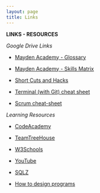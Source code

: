 ```yaml
---
layout: page
title: Links
---
```


**LINKS - RESOURCES**

*Google Drive Links*

* <a href="https://docs.google.com/spreadsheets/d/1HM41MPvRYcwLcFzh9aX1cidEZFA3q8GaiaUhc-beV8U/edit#gid=0"> Mayden Academy - Glossary </a>

* <a href="https://docs.google.com/spreadsheets/d/12mwkcT9bC6xFYjCIbk5EFMcPz8ohTHNI5afDXlIMscg/edit#gid=0"> Mayden Academy - Skills Matrix </a>

* <a href="https://docs.google.com/spreadsheets/d/1nLUm5TwHTu94OETR_1SSJCxmFivlIhWl02V4Lm_OHVg/edit#gid=0"> Short Cuts and Hacks </a>

* <a href="https://docs.google.com/spreadsheets/d/1DiM0tuiyeakaCodlUrqRT6AehLEgeY4Ypd8wgYMUTP0/edit#gid=0"> Terminal (with Git) cheat sheet </a>

* <a href="https://docs.google.com/spreadsheets/d/1H7WmJ61mXwpekHgSwbzIhu8mng8QdezasWrlHMA_VMM/edit#gid=0"> Scrum cheat-sheet </a>


*Learning Resources*

* <a href="https://www.codecademy.com/learn"> CodeAcademy </a>

* <a href="https://teamtreehouse.com/home"> TeamTreeHouse </a>

* <a href="http://w3schools.com"> W3Schools </a>

* <a href="https://www.youtube.com/watch?v=Z9hyESCLm8k"> YouTube </a>

* <a href="http://sqlzoo.net/wiki/SQL_Tutorial"> SQLZ </a>

* [How to design programs](http://www.htdp.org/)
